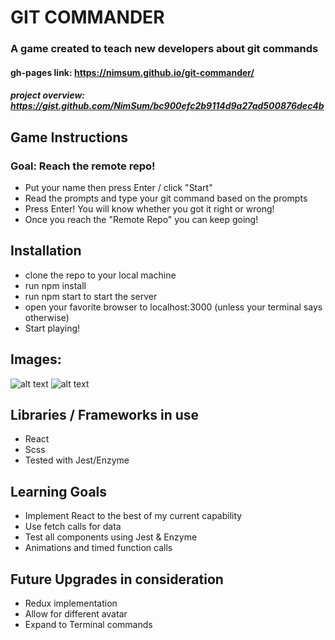 # GIT COMMANDER
### A game created to teach new developers about git commands
#### gh-pages link: https://nimsum.github.io/git-commander/
##### project overview: https://gist.github.com/NimSum/bc900efc2b9114d9a27ad500876dec4b

## Game Instructions

 ### Goal: Reach the remote repo!

 - Put your name then press Enter / click "Start"
 - Read the prompts and type your git command based on the prompts
 - Press Enter! You will know whether you got it right or wrong!
 - Once you reach the "Remote Repo" you can keep going!
 
## Installation
 - clone the repo to your local machine
 - run npm install
 - run npm start to start the server
 - open your favorite browser to localhost:3000 (unless your terminal says otherwise)
 - Start playing!
 
 ## Images:
 ![alt text](https://user-images.githubusercontent.com/22114952/56299484-5cb10280-60f1-11e9-8f6b-6a436855028e.png)
 ![alt text](https://user-images.githubusercontent.com/22114952/56299485-5cb10280-60f1-11e9-96c0-04c7239128c9.png)
 
 ## Libraries / Frameworks in use
 
 - React
 - Scss
 - Tested with Jest/Enzyme
 
 ## Learning Goals 
 - Implement React to the best of my current capability
 - Use fetch calls for data
 - Test all components using Jest & Enzyme
 - Animations and timed function calls
 
 ## Future Upgrades in consideration
 - Redux implementation
 - Allow for different avatar
 - Expand to Terminal commands
